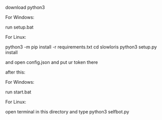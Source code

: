 download python3

For Windows:

run setup.bat


For Linux:

python3 -m pip install -r requirements.txt
cd slowloris
python3 setup.py install

and open config.json and put ur token there


after this:

For Windows:

run start.bat

For Linux:

open terminal in this directory and type python3 selfbot.py
